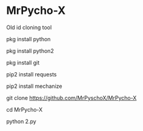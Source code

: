 # MrPycho-X
Old id cloning tool




pkg install python

 
pkg install python2

 
pkg install git 


pip2 install requests 


pip2 install mechanize


 git clone https://github.com/MrPyschoX/MrPycho-X


cd MrPycho-X 


python 2.py
